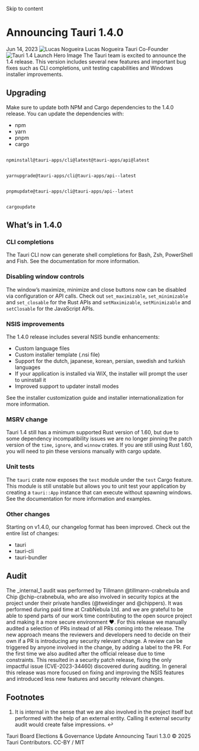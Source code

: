 Skip to content
# Announcing Tauri 1.4.0
Jun 14, 2023 
![Lucas Nogueira](https://v2.tauri.app/authors/lucasfernog.jpeg)
Lucas Nogueira
Tauri Co-Founder
![Tauri 1.4 Launch Hero Image](https://v2.tauri.app/_astro/header.pm2INrN3_Z1cGUnz.webp)
The Tauri team is excited to announce the 1.4 release. This version includes several new features and important bug fixes such as CLI completions, unit testing capabilities and Windows installer improvements.
## Upgrading
Make sure to update both NPM and Cargo dependencies to the 1.4.0 release. You can update the dependencies with:
  * npm 
  * yarn 
  * pnpm 
  * cargo 


```

npminstall@tauri-apps/cli@latest@tauri-apps/api@latest

```

```

yarnupgrade@tauri-apps/cli@tauri-apps/api--latest

```

```

pnpmupdate@tauri-apps/cli@tauri-apps/api--latest

```

```

cargoupdate

```

## What’s in 1.4.0
### CLI completions
The Tauri CLI now can generate shell completions for Bash, Zsh, PowerShell and Fish. See the documentation for more information.
### Disabling window controls
The window’s maximize, minimize and close buttons now can be disabled via configuration or API calls. Check out `set_maximizable`, `set_minimizable` and `set_closable` for the Rust APIs and `setMaximizable`, `setMinimizable` and `setClosable` for the JavaScript APIs.
### NSIS improvements
The 1.4.0 release includes several NSIS bundle enhancements:
  * Custom language files
  * Custom installer template (.nsi file)
  * Support for the dutch, japanese, korean, persian, swedish and turkish languages
  * If your application is installed via WiX, the installer will prompt the user to uninstall it
  * Improved support to updater install modes


See the installer customization guide and installer internationalization for more information.
### MSRV change
Tauri 1.4 still has a minimum supported Rust version of 1.60, but due to some dependency incompatibility issues we are no longer pinning the patch version of the `time`, `ignore`, and `winnow` crates. If you are still using Rust 1.60, you will need to pin these versions manually with cargo update.
### Unit tests
The `tauri` crate now exposes the `test` module under the `test` Cargo feature. This module is still unstable but allows you to unit test your application by creating a `tauri::App` instance that can execute without spawning windows. See the documentation for more information and examples.
### Other changes
Starting on v1.4.0, our changelog format has been improved. Check out the entire list of changes:
  * tauri
  * tauri-cli
  * tauri-bundler


## Audit
The _internal_1 audit was performed by Tillmann @tillmann-crabnebula and Chip @chip-crabnebula, who are also involved in security topics at the project under their private handles (@tweidinger and @chippers).
It was performed during paid time at CrabNebula Ltd. and we are grateful to be able to spend parts of our work time contributing to the open source project and making it a more secure environment :heart:.
For this release we manually audited a selection of PRs instead of all PRs coming into the release. The new approach means the reviewers and developers need to decide on their own if a PR is introducing any security relevant change. A review can be triggered by anyone involved in the change, by adding a label to the PR.
For the first time we also audited after the official release due to time constraints. This resulted in a security patch release, fixing the only impactful issue (CVE-2023-34460) discovered during auditing. In general this release was more focused on fixing and improving the NSIS features and introduced less new features and security relevant changes.
## Footnotes
  1. It is internal in the sense that we are also involved in the project itself but performed with the help of an external entity. Calling it external security audit would create false impressions. ↩


Tauri Board Elections & Governance Update
Announcing Tauri 1.3.0
© 2025 Tauri Contributors. CC-BY / MIT

